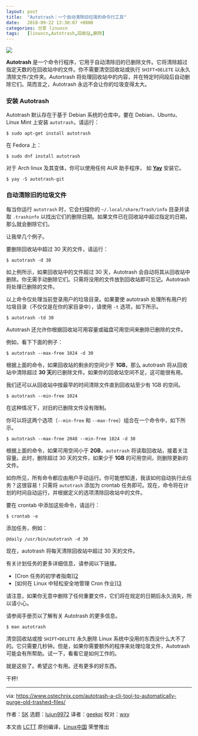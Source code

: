 ```yaml
---
layout: post
title:	"Autotrash：一个自动清除旧垃圾的命令行工具"
date:	2018-09-22 13:30:07 +0800 
categories:	分享 linuxcn 
tags:	[linuxcn,Autotrash,回收站,删除]
---
```



![](/Asserts/Images//attachment/album/201809/22/133009txeehu4ejr47lrrj.png)


**Autotrash** 是一个命令行程序，它用于自动清除旧的已删除文件。它将清除超过指定天数的在回收站中的文件。你不需要清空回收站或执行 `SHIFT+DELETE` 以永久清除文件/文件夹。Autortrash 将处理回收站中的内容，并在特定时间段后自动删除它们。简而言之，Autotrash 永远不会让你的垃圾变得太大。


### 安装 Autotrash


Autotrash 默认存在于基于 Debian 系统的仓库中。要在 Debian、Ubuntu、Linux Mint 上安装 `autotrash`，请运行：



```
$ sudo apt-get install autotrash
```

在 Fedora 上：



```
$ sudo dnf install autotrash
```

对于 Arch linux 及其变体，你可以使用任何 AUR 助手程序， 如 [**Yay**](https://www.ostechnix.com/yay-found-yet-another-reliable-aur-helper/) 安装它。



```
$ yay -S autotrash-git
```

### 自动清除旧的垃圾文件


每当你运行 `autotrash` 时，它会扫描你的 `~/.local/share/Trash/info` 目录并读取 `.trashinfo` 以找出它们的删除日期。如果文件已在回收站中超过指定的日期，那么就会删除它们。


让我举几个例子。


要删除回收站中超过 30 天的文件，请运行：



```
$ autotrash -d 30
```

如上例所示，如果回收站中的文件超过 30 天，Autotrash 会自动将其从回收站中删除。你无需手动删除它们。只需将没用的文件放到回收站即可忘记。Autotrash 将处理已删除的文件。


以上命令仅处理当前登录用户的垃圾目录。如果要使 autotrash 处理所有用户的垃圾目录（不仅仅是在你的家目录中），请使用 `-t` 选项，如下所示。



```
$ autotrash -td 30
```

Autotrash 还允许你根据回收站可用容量或磁盘可用空间来删除已删除的文件。


例如，看下下面的例子：



```
$ autotrash --max-free 1024 -d 30
```

根据上面的命令，如果回收站的剩余的空间少于 **1GB**，那么 autotrash 将从回收站中清除超过 **30 天**的已删除文件。如果你的回收站空间不足，这可能很有用。


我们还可以从回收站中按最早的时间清除文件直到回收站至少有 1GB 的空间。



```
$ autotrash --min-free 1024
```

在这种情况下，对旧的已删除文件没有限制。


你可以将这两个选项（`--min-free` 和 `--max-free`）组合在一个命令中，如下所示。



```
$ autotrash --max-free 2048 --min-free 1024 -d 30
```

根据上面的命令，如果可用空间小于 **2GB**，`autotrash` 将读取回收站，接着关注容量。此时，删除超过 30 天的文件，如果少于 **1GB** 的可用空间，则删除更新的文件。


如你所见，所有命令都应由用户手动运行。你可能想知道，我该如何自动执行此任务？这很容易！只需将 `autotrash` 添加为 crontab 任务即可。现在，命令将在计划的时间自动运行，并根据定义的选项清除回收站中的文件。


要在 crontab 中添加这些命令，请运行：



```
$ crontab -e
```

添加任务，例如：



```
@daily /usr/bin/autotrash -d 30
```

现在，autotrash 将每天清除回收站中超过 30 天的文件。


有关计划任务的更多详细信息，请参阅以下链接。


* [Cron 任务的初学者指南]][2](https://www.ostechnix.com/a-beginners-guide-to-cron-jobs/)
* [如何在 Linux 中轻松安全地管理 Cron 作业]][3](https://www.ostechnix.com/how-to-easily-and-safely-manage-cron-jobs-in-linux/)


请注意，如果你无意中删除了任何重要文件，它们将在规定的日期后永久消失，所以请小心。


请参阅手册页以了解有关 Autotrash 的更多信息。



```
$ man autotrash
```

清空回收站或按 `SHIFT+DELETE` 永久删除 Linux 系统中没用的东西没什么大不了的。它只需要几秒钟。但是，如果你需要额外的程序来处理垃圾文件，Autotrash 可能会有所帮助。试一下，看看它是如何工作的。


就是这些了。希望这个有用。还有更多的好东西。


干杯!




---


via: <https://www.ostechnix.com/autotrash-a-cli-tool-to-automatically-purge-old-trashed-files/>


作者：[SK](https://www.ostechnix.com/author/sk/) 选题：[lujun9972](https://github.com/lujun9972) 译者：[geekpi](https://github.com/geekpi) 校对：[wxy](https://github.com/wxy)


本文由 [LCTT](https://github.com/LCTT/TranslateProject) 原创编译，[Linux中国](https://linux.cn/) 荣誉推出

